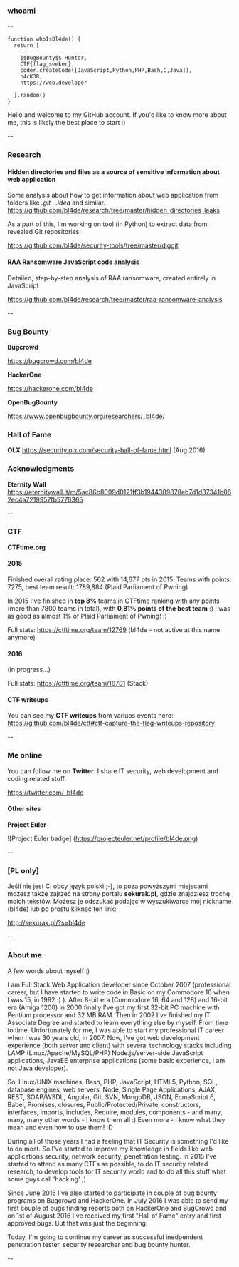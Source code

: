 
### whoami
--

```
function whoIsBl4de() {
  return [
  
    $$BugBounty$$ Hunter, 
    CTF{flag_seeker}, 
    coder.createCode([JavaScript,Python,PHP,Bash,C,Java]), 
    h4cK3R, 
    https://web.developer
  
  ].random()
}
```
Hello and welcome to my GitHub account.
If you'd like to know more about me, this is likely the best place to start :)

--

### Research

#### Hidden directories and files as a source of sensitive information about web application

Some analysis about how to get information about web application from folders like _.git_ , _.idea_ and similar.
https://github.com/bl4de/research/tree/master/hidden_directories_leaks

As a part of this, I'm working on tool (in Python) to extract data from revealed Git repositories:

https://github.com/bl4de/security-tools/tree/master/diggit

#### RAA Ransomware JavaScript code analysis

Detailed, step-by-step analysis of RAA ransomware, created entirely in JavaScript

https://github.com/bl4de/research/tree/master/raa-ransomware-analysis

--

### Bug Bounty

**Bugcrowd**		    

https://bugcrowd.com/bl4de

**HackerOne**		  

https://hackerone.com/bl4de

**OpenBugBounty**

https://www.openbugbounty.org/researchers/_bl4de/


### Hall of Fame

**OLX** https://security.olx.com/security-hall-of-fame.html (Aug 2016)


### Acknowledgments

**Eternity Wall** https://eternitywall.it/m/5ac86b8099d0121ff3b1944309878eb7d1d37341b062ec4a7219957fb5776365

--

### CTF

**CTFtime.org**		  

#### 2015

Finished overall rating place: 562 with 14,677 pts in 2015.
Teams with points: 7275, best team result: 1789,884 (Plaid Parliament of Pwning)

In 2015 I've finished in **top 8%** teams in CTFtime ranking with any points (more than 7800 teams in total), with **0,81% points of the best team** :)
I was as good as almost 1% of Plaid Parliament of Pwning! :)

Full stats: https://ctftime.org/team/12769 (bl4de - not active at this name anymore)

#### 2016

(in progress...)

Full stats: https://ctftime.org/team/16701 (Stack)

#### CTF writeups

You can see my **CTF writeups** from variuos events here: https://github.com/bl4de/ctf#ctf-capture-the-flag-writeups-repository

--

### Me online

You can follow me on **Twitter**. I share IT security, web development and coding related stuff.

https://twitter.com/_bl4de


#### Other sites

**Project Euler**

![Project Euler badge]
(https://projecteuler.net/profile/bl4de.png)

--

### [PL only]

Jeśli nie jest Ci obcy język polski ;-), to poza powyższymi miejscami możesz także zajrzeć na strony portalu **sekurak.pl**, gdzie znajdziesz trochę moich tekstów.
Możesz je odszukać podając w wyszukiwarce mój nickname (bl4de) lub po prostu kliknąć ten link:

http://sekurak.pl/?s=bl4de

--

### About me

A few words about myself :)

I am Full Stack Web Application developer since October 2007 (professional career, but I have started to write code in Basic on my Commodore 16 when I was 15, in 1992 :) ). After 8-bit era (Commodore 16, 64 and 128) and 16-bit era (Amiga 1200) in 2000 finally I've got my first 32-bit PC machine with Pentium processor and 32 MB RAM. Then in 2002 I've finished my IT Associate Degree and started to learn everything else by myself. From time to time.
Unfortunately for me, I was able to start my professional IT career when I was 30 years old, in 2007. Now, I've got web development experience (both server and client) with several technology stacks including LAMP (Linux/Apache/MySQL/PHP) Node.js/server-side JavaScript applications, JavaEE enterprise applications (some basic experience, I am not Java developer).

So, Linux/UNIX machines, Bash, PHP, JavaScript, HTML5, Python, SQL, database engines, web servers, Node, Single Page Applications, AJAX, REST, SOAP/WSDL, Angular, Git, SVN, MongoDB, JSON, EcmaScript 6, Babel, Promises, closures, Public/Protected/Private, constructors, interfaces, imports, includes, Require, modules, components - and many, many, many other words - I know them all :) Even more - I know what they mean and even how to use them! :D

During all of those years I had a feeling that IT Security is something I'd like to do most. So I've started to improve my knowledge in fields like web applications security, network security, penetration testing.
In 2015 I've started to attend as many CTFs as possible, to do IT security related research, to develop tools for IT security world and to do all this stuff what some guys call 'hacking' ;) 

Since June 2016 I've also started to participate in couple of bug bounty programs on Bugcrowd and HackerOne.
In July 2016 I was able to send my first couple of bugs finding reports both on HackerOne and BugCrowd and on 1st of August 2016 I've received my first "Hall of Fame" entry and first approved bugs. But that was just the beginning.

Today, I'm going to continue my career as successful inedpendent penetration tester, security researcher and bug bounty hunter.

--

